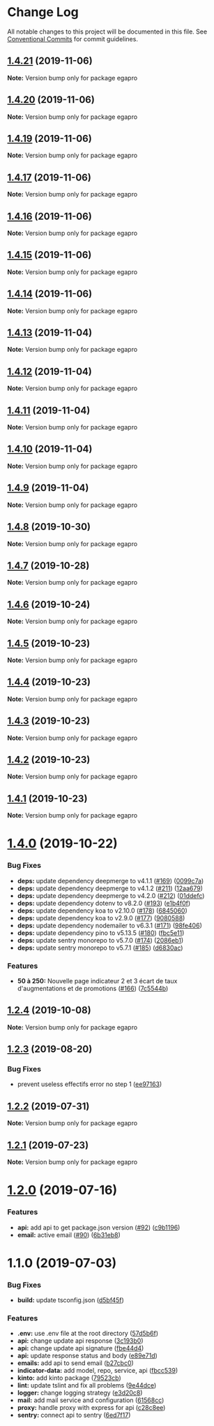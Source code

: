 # Change Log

All notable changes to this project will be documented in this file.
See [Conventional Commits](https://conventionalcommits.org) for commit guidelines.

## [1.4.21](https://github.com/SocialGouv/egapro/compare/v1.4.20...v1.4.21) (2019-11-06)

**Note:** Version bump only for package egapro





## [1.4.20](https://github.com/SocialGouv/egapro/compare/v1.4.19...v1.4.20) (2019-11-06)

**Note:** Version bump only for package egapro





## [1.4.19](https://github.com/SocialGouv/egapro/compare/v1.4.17...v1.4.19) (2019-11-06)

**Note:** Version bump only for package egapro





## [1.4.17](https://github.com/SocialGouv/egapro/compare/v1.4.16...v1.4.17) (2019-11-06)

**Note:** Version bump only for package egapro





## [1.4.16](https://github.com/SocialGouv/egapro/compare/v1.4.15...v1.4.16) (2019-11-06)

**Note:** Version bump only for package egapro





## [1.4.15](https://github.com/SocialGouv/egapro/compare/v1.4.14...v1.4.15) (2019-11-06)

**Note:** Version bump only for package egapro





## [1.4.14](https://github.com/SocialGouv/egapro/compare/v1.4.13...v1.4.14) (2019-11-06)

**Note:** Version bump only for package egapro





## [1.4.13](https://github.com/SocialGouv/egapro/compare/v1.4.12...v1.4.13) (2019-11-04)

**Note:** Version bump only for package egapro





## [1.4.12](https://github.com/SocialGouv/egapro/compare/v1.4.11...v1.4.12) (2019-11-04)

**Note:** Version bump only for package egapro





## [1.4.11](https://github.com/SocialGouv/egapro/compare/v1.4.10...v1.4.11) (2019-11-04)

**Note:** Version bump only for package egapro





## [1.4.10](https://github.com/SocialGouv/egapro/compare/v1.4.9...v1.4.10) (2019-11-04)

**Note:** Version bump only for package egapro





## [1.4.9](https://github.com/SocialGouv/egapro/compare/v1.4.8...v1.4.9) (2019-11-04)

**Note:** Version bump only for package egapro





## [1.4.8](https://github.com/SocialGouv/egapro/compare/v1.4.7...v1.4.8) (2019-10-30)

**Note:** Version bump only for package egapro





## [1.4.7](https://github.com/SocialGouv/egapro/compare/v1.4.6...v1.4.7) (2019-10-28)

**Note:** Version bump only for package egapro





## [1.4.6](https://github.com/SocialGouv/egapro/compare/v1.4.5...v1.4.6) (2019-10-24)

**Note:** Version bump only for package egapro





## [1.4.5](https://github.com/SocialGouv/egapro/compare/v1.4.4...v1.4.5) (2019-10-23)

**Note:** Version bump only for package egapro





## [1.4.4](https://github.com/SocialGouv/egapro/compare/v1.4.3...v1.4.4) (2019-10-23)

**Note:** Version bump only for package egapro





## [1.4.3](https://github.com/SocialGouv/egapro/compare/v1.4.2...v1.4.3) (2019-10-23)

**Note:** Version bump only for package egapro





## [1.4.2](https://github.com/SocialGouv/egapro/compare/v1.4.1...v1.4.2) (2019-10-23)

**Note:** Version bump only for package egapro





## [1.4.1](https://github.com/SocialGouv/egapro/compare/v1.4.0...v1.4.1) (2019-10-23)

**Note:** Version bump only for package egapro





# [1.4.0](https://github.com/SocialGouv/egapro/compare/v1.2.4...v1.4.0) (2019-10-22)


### Bug Fixes

* **deps:** update dependency deepmerge to v4.1.1 ([#169](https://github.com/SocialGouv/egapro/issues/169)) ([0099c7a](https://github.com/SocialGouv/egapro/commit/0099c7a))
* **deps:** update dependency deepmerge to v4.1.2 ([#211](https://github.com/SocialGouv/egapro/issues/211)) ([12aa679](https://github.com/SocialGouv/egapro/commit/12aa679))
* **deps:** update dependency deepmerge to v4.2.0 ([#212](https://github.com/SocialGouv/egapro/issues/212)) ([01ddefc](https://github.com/SocialGouv/egapro/commit/01ddefc))
* **deps:** update dependency dotenv to v8.2.0 ([#193](https://github.com/SocialGouv/egapro/issues/193)) ([e1b4f0f](https://github.com/SocialGouv/egapro/commit/e1b4f0f))
* **deps:** update dependency koa to v2.10.0 ([#178](https://github.com/SocialGouv/egapro/issues/178)) ([6845060](https://github.com/SocialGouv/egapro/commit/6845060))
* **deps:** update dependency koa to v2.9.0 ([#177](https://github.com/SocialGouv/egapro/issues/177)) ([9080588](https://github.com/SocialGouv/egapro/commit/9080588))
* **deps:** update dependency nodemailer to v6.3.1 ([#171](https://github.com/SocialGouv/egapro/issues/171)) ([98fe406](https://github.com/SocialGouv/egapro/commit/98fe406))
* **deps:** update dependency pino to v5.13.5 ([#180](https://github.com/SocialGouv/egapro/issues/180)) ([fbc5e11](https://github.com/SocialGouv/egapro/commit/fbc5e11))
* **deps:** update sentry monorepo to v5.7.0 ([#174](https://github.com/SocialGouv/egapro/issues/174)) ([2086eb1](https://github.com/SocialGouv/egapro/commit/2086eb1))
* **deps:** update sentry monorepo to v5.7.1 ([#185](https://github.com/SocialGouv/egapro/issues/185)) ([d6830ac](https://github.com/SocialGouv/egapro/commit/d6830ac))


### Features

* **50 à 250:** Nouvelle page indicateur 2 et 3 écart de taux d'augmentations et de promotions ([#166](https://github.com/SocialGouv/egapro/issues/166)) ([7c5544b](https://github.com/SocialGouv/egapro/commit/7c5544b))





## [1.2.4](https://github.com/SocialGouv/egapro/compare/v1.2.3...v1.2.4) (2019-10-08)

**Note:** Version bump only for package egapro





## [1.2.3](https://github.com/SocialGouv/egapro/compare/v1.2.2...v1.2.3) (2019-08-20)


### Bug Fixes

* prevent useless effectifs error no step 1 ([ee97163](https://github.com/SocialGouv/egapro/commit/ee97163))





## [1.2.2](https://github.com/SocialGouv/egapro/compare/v1.2.1...v1.2.2) (2019-07-31)

**Note:** Version bump only for package egapro





## [1.2.1](https://github.com/SocialGouv/egapro/compare/v1.3.0...v1.2.1) (2019-07-23)

**Note:** Version bump only for package egapro





# [1.2.0](https://github.com/SocialGouv/egapro/compare/v1.1.0...v1.2.0) (2019-07-16)


### Features

* **api:** add api to get package.json version ([#92](https://github.com/SocialGouv/egapro/issues/92)) ([c9b1196](https://github.com/SocialGouv/egapro/commit/c9b1196))
* **email:** active email ([#90](https://github.com/SocialGouv/egapro/issues/90)) ([6b31eb8](https://github.com/SocialGouv/egapro/commit/6b31eb8))





# 1.1.0 (2019-07-03)


### Bug Fixes

* **build:** update tsconfig.json ([d5bf45f](https://github.com/SocialGouv/egapro/commit/d5bf45f))


### Features

* **.env:** use .env file at the root directory ([57d5b6f](https://github.com/SocialGouv/egapro/commit/57d5b6f))
* **api:** change update api response ([3c193b0](https://github.com/SocialGouv/egapro/commit/3c193b0))
* **api:** change update api signature ([fbe44d4](https://github.com/SocialGouv/egapro/commit/fbe44d4))
* **api:** update response status and body ([e89e71d](https://github.com/SocialGouv/egapro/commit/e89e71d))
* **emails:** add api to send email ([b27cbc0](https://github.com/SocialGouv/egapro/commit/b27cbc0))
* **indicator-data:** add model, repo, service, api ([fbcc539](https://github.com/SocialGouv/egapro/commit/fbcc539))
* **kinto:** add kinto package ([79523cb](https://github.com/SocialGouv/egapro/commit/79523cb))
* **lint:** update tslint and fix all problems ([9e44dce](https://github.com/SocialGouv/egapro/commit/9e44dce))
* **logger:** change logging strategy ([e3d20c8](https://github.com/SocialGouv/egapro/commit/e3d20c8))
* **mail:** add mail service and configuration ([61568cc](https://github.com/SocialGouv/egapro/commit/61568cc))
* **proxy:** handle proxy with express for api ([c28c8ee](https://github.com/SocialGouv/egapro/commit/c28c8ee))
* **sentry:** connect api to sentry ([6ed7f17](https://github.com/SocialGouv/egapro/commit/6ed7f17))

